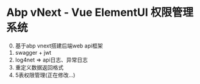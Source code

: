 # Abp vNext - Vue ElementUI 权限管理系统

0. 基于abp vnext搭建后端web api框架
1. swagger + jwt 
2. log4net => api日志、异常日志
3. 重定义数据返回格式
4. 5表权限管理(正在修改...)
